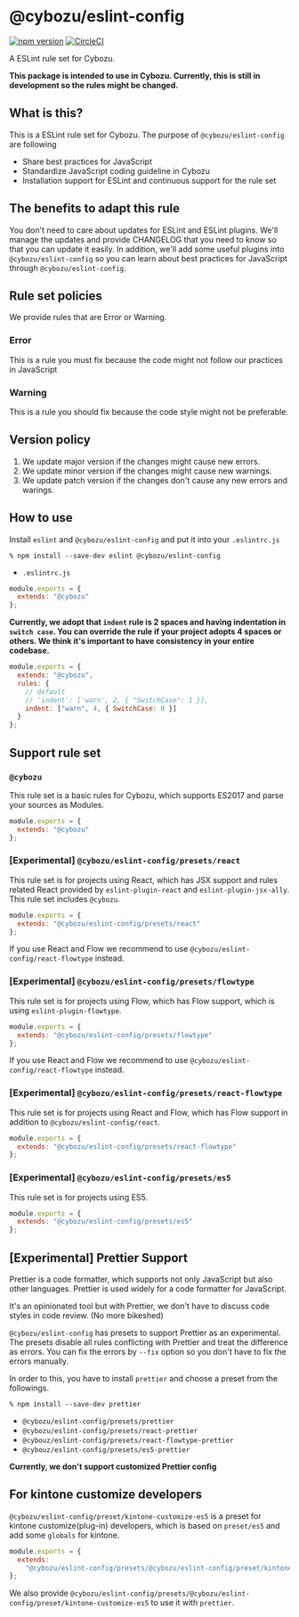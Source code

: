 # @cybozu/eslint-config

[![npm version](https://badge.fury.io/js/%40cybozu%2Feslint-config.svg)](https://badge.fury.io/js/%40cybozu%2Feslint-config)
[![CircleCI](https://circleci.com/gh/cybozu/eslint-config.svg?style=shield)](https://circleci.com/gh/cybozu/eslint-config)

A ESLint rule set for Cybozu.

**This package is intended to use in Cybozu. Currently, this is still in development so the rules might be changed.**

## What is this?

This is a ESLint rule set for Cybozu.
The purpose of `@cybozu/eslint-config` are following

- Share best practices for JavaScript
- Standardize JavaScript coding guideline in Cybozu
- Installation support for ESLint and continuous support for the rule set

## The benefits to adapt this rule

You don't need to care about updates for ESLint and ESLint plugins.
We'll manage the updates and provide CHANGELOG that you need to know so that you can update it easily.
In addition, we'll add some useful plugins into `@cybozu/eslint-config` so you can learn about best practices for JavaScript through `@cybozu/eslint-config`.

## Rule set policies

We provide rules that are Error or Warning.

### Error

This is a rule you must fix because the code might not follow our practices in JavaScript

### Warning

This is a rule you should fix because the code style might not be preferable.

## Version policy

1.  We update major version if the changes might cause new errors.
1.  We update minor version if the changes might cause new warnings.
1.  We update patch version if the changes don't cause any new errors and warings.

## How to use

Install `eslint` and `@cybozu/eslint-config` and put it into your `.eslintrc.js`

```
% npm install --save-dev eslint @cybozu/eslint-config
```

- `.eslintrc.js`

```js
module.exports = {
  extends: "@cybozu"
};
```

**Currently, we adopt that `indent` rule is 2 spaces and having indentation in `switch case`.
You can override the rule if your project adopts 4 spaces or others.
We think it's important to have consistency in your entire codebase.**

```js
module.exports = {
  extends: "@cybozu",
  rules: {
    // default
    // 'indent': ['warn', 2, { "SwitchCase": 1 }],
    indent: ["warn", 4, { SwitchCase: 0 }]
  }
};
```

## Support rule set

### `@cybozu`

This rule set is a basic rules for Cybozu, which supports ES2017 and parse your sources as Modules.

```js
module.exports = {
  extends: "@cybozu"
};
```

### [Experimental] `@cybozu/eslint-config/presets/react`

This rule set is for projects using React, which has JSX support and rules related React provided by `eslint-plugin-react` and `eslint-plugin-jsx-ally`.
This rule set includes `@cybozu`.

```js
module.exports = {
  extends: "@cybozu/eslint-config/presets/react"
};
```

If you use React and Flow we recommend to use `@cybozu/eslint-config/react-flowtype` instead.

### [Experimental] `@cybozu/eslint-config/presets/flowtype`

This rule set is for projects using Flow, which has Flow support, which is using `eslint-plugin-flowtype`.

```js
module.exports = {
  extends: "@cybozu/eslint-config/presets/flowtype"
};
```

If you use React and Flow we recommend to use `@cybozu/eslint-config/react-flowtype` instead.

### [Experimental] `@cybozu/eslint-config/presets/react-flowtype`

This rule set is for projects using React and Flow, which has Flow support in addition to `@cybozu/eslint-config/react`.

```js
module.exports = {
  extends: "@cybozu/eslint-config/presets/react-flowtype"
};
```

### [Experimental] `@cybozu/eslint-config/presets/es5`

This rule set is for projects using ES5.

```js
module.exports = {
  extends: "@cybozu/eslint-config/presets/es5"
};
```

## [Experimental] Prettier Support

Prettier is a code formatter, which supports not only JavaScript but also other languages.
Prettier is used widely for a code formatter for JavaScript.

It's an opinionated tool but with Prettier, we don't have to discuss code styles in code review.
(No more bikeshed)

`@cybozu/eslint-config` has presets to support Prettier as an experimental.
The presets disable all rules conflicting with Prettier and treat the difference as errors.
You can fix the errors by `--fix` option so you don't have to fix the errors manually.

In order to this, you have to install `prettier` and choose a preset from the followings.

```
% npm install --save-dev prettier
```

- `@cybozu/eslint-config/presets/prettier`
- `@cybozu/eslint-config/presets/react-prettier`
- `@cybouz/eslint-config/presets/react-flowtype-prettier`
- `@cybouz/eslint-config/presets/es5-prettier`

**Currently, we don't support customized Prettier config**

## For kintone customize developers

`@cybozu/eslint-config/preset/kintone-customize-es5` is a preset for kintone customize(plug-in) developers, which is based on `preset/es5` and add some `globals` for kintone.

```js
module.exports = {
  extends:
    "@cybozu/eslint-config/presets/@cybozu/eslint-config/preset/kintone-customize-es5"
};
```

We also provide `@cybozu/eslint-config/presets/@cybozu/eslint-config/preset/kintone-customize-es5` to use it with `prettier`.
